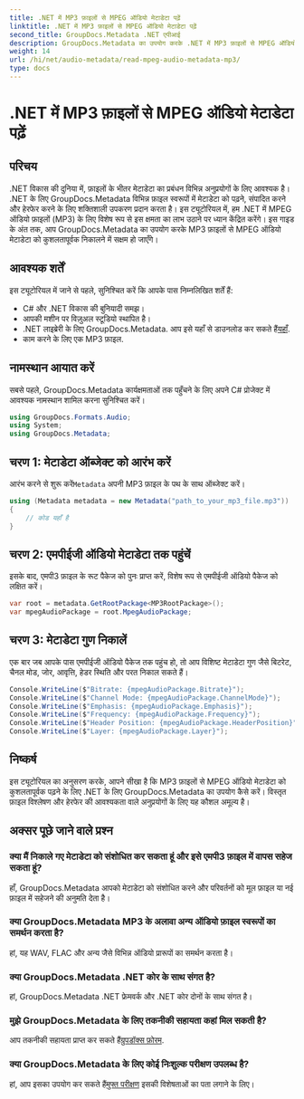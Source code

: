 ```yaml
---
title: .NET में MP3 फ़ाइलों से MPEG ऑडियो मेटाडेटा पढ़ें
linktitle: .NET में MP3 फ़ाइलों से MPEG ऑडियो मेटाडेटा पढ़ें
second_title: GroupDocs.Metadata .NET एपीआई
description: GroupDocs.Metadata का उपयोग करके .NET में MP3 फ़ाइलों से MPEG ऑडियो मेटाडेटा निकालने का तरीका जानें। अपनी फ़ाइल विश्लेषण क्षमताओं को बढ़ाएँ।
weight: 14
url: /hi/net/audio-metadata/read-mpeg-audio-metadata-mp3/
type: docs
---
```

# .NET में MP3 फ़ाइलों से MPEG ऑडियो मेटाडेटा पढ़ें

## परिचय
.NET विकास की दुनिया में, फ़ाइलों के भीतर मेटाडेटा का प्रबंधन विभिन्न अनुप्रयोगों के लिए आवश्यक है। .NET के लिए GroupDocs.Metadata विभिन्न फ़ाइल स्वरूपों में मेटाडेटा को पढ़ने, संपादित करने और हेरफेर करने के लिए शक्तिशाली उपकरण प्रदान करता है। इस ट्यूटोरियल में, हम .NET में MPEG ऑडियो फ़ाइलों (MP3) के लिए विशेष रूप से इस क्षमता का लाभ उठाने पर ध्यान केंद्रित करेंगे। इस गाइड के अंत तक, आप GroupDocs.Metadata का उपयोग करके MP3 फ़ाइलों से MPEG ऑडियो मेटाडेटा को कुशलतापूर्वक निकालने में सक्षम हो जाएँगे।
## आवश्यक शर्तें
इस ट्यूटोरियल में जाने से पहले, सुनिश्चित करें कि आपके पास निम्नलिखित शर्तें हैं:
- C# और .NET विकास की बुनियादी समझ।
- आपकी मशीन पर विज़ुअल स्टूडियो स्थापित है।
-  .NET लाइब्रेरी के लिए GroupDocs.Metadata. आप इसे यहाँ से डाउनलोड कर सकते हैं[यहाँ](https://releases.groupdocs.com/metadata/net/).
- काम करने के लिए एक MP3 फ़ाइल.
## नामस्थान आयात करें
सबसे पहले, GroupDocs.Metadata कार्यक्षमताओं तक पहुँचने के लिए अपने C# प्रोजेक्ट में आवश्यक नामस्थान शामिल करना सुनिश्चित करें।
```csharp
using GroupDocs.Formats.Audio;
using System;
using GroupDocs.Metadata;
```
## चरण 1: मेटाडेटा ऑब्जेक्ट को आरंभ करें
 आरंभ करने से शुरू करें`Metadata` अपनी MP3 फ़ाइल के पथ के साथ ऑब्जेक्ट करें।
```csharp
using (Metadata metadata = new Metadata("path_to_your_mp3_file.mp3"))
{
    // कोड यहाँ है
}
```
## चरण 2: एमपीईजी ऑडियो मेटाडेटा तक पहुंचें
इसके बाद, एमपी3 फ़ाइल के रूट पैकेज को पुनः प्राप्त करें, विशेष रूप से एमपीईजी ऑडियो पैकेज को लक्षित करें।
```csharp
var root = metadata.GetRootPackage<MP3RootPackage>();
var mpegAudioPackage = root.MpegAudioPackage;
```
## चरण 3: मेटाडेटा गुण निकालें
एक बार जब आपके पास एमपीईजी ऑडियो पैकेज तक पहुंच हो, तो आप विशिष्ट मेटाडेटा गुण जैसे बिटरेट, चैनल मोड, जोर, आवृत्ति, हेडर स्थिति और परत निकाल सकते हैं।
```csharp
Console.WriteLine($"Bitrate: {mpegAudioPackage.Bitrate}");
Console.WriteLine($"Channel Mode: {mpegAudioPackage.ChannelMode}");
Console.WriteLine($"Emphasis: {mpegAudioPackage.Emphasis}");
Console.WriteLine($"Frequency: {mpegAudioPackage.Frequency}");
Console.WriteLine($"Header Position: {mpegAudioPackage.HeaderPosition}");
Console.WriteLine($"Layer: {mpegAudioPackage.Layer}");
```
## निष्कर्ष
इस ट्यूटोरियल का अनुसरण करके, आपने सीखा है कि MP3 फ़ाइलों से MPEG ऑडियो मेटाडेटा को कुशलतापूर्वक पढ़ने के लिए .NET के लिए GroupDocs.Metadata का उपयोग कैसे करें। विस्तृत फ़ाइल विश्लेषण और हेरफेर की आवश्यकता वाले अनुप्रयोगों के लिए यह कौशल अमूल्य है।

## अक्सर पूछे जाने वाले प्रश्न
### क्या मैं निकाले गए मेटाडेटा को संशोधित कर सकता हूं और इसे एमपी3 फ़ाइल में वापस सहेज सकता हूं?
हाँ, GroupDocs.Metadata आपको मेटाडेटा को संशोधित करने और परिवर्तनों को मूल फ़ाइल या नई फ़ाइल में सहेजने की अनुमति देता है।
### क्या GroupDocs.Metadata MP3 के अलावा अन्य ऑडियो फ़ाइल स्वरूपों का समर्थन करता है?
हां, यह WAV, FLAC और अन्य जैसे विभिन्न ऑडियो प्रारूपों का समर्थन करता है।
### क्या GroupDocs.Metadata .NET कोर के साथ संगत है?
हां, GroupDocs.Metadata .NET फ्रेमवर्क और .NET कोर दोनों के साथ संगत है।
### मुझे GroupDocs.Metadata के लिए तकनीकी सहायता कहां मिल सकती है?
 आप तकनीकी सहायता प्राप्त कर सकते हैं[ग्रुपडॉक्स फ़ोरम](https://forum.groupdocs.com/c/metadata/14).
### क्या GroupDocs.Metadata के लिए कोई निःशुल्क परीक्षण उपलब्ध है?
 हां, आप इसका उपयोग कर सकते हैं[मुफ्त परीक्षण](https://releases.groupdocs.com/) इसकी विशेषताओं का पता लगाने के लिए।